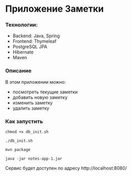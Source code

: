# Приложение Заметки

### Технологии:
- Backend: Java, Spring
- Frontend: Thymeleaf
- PostgreSQL JPA
- Hibernate
- Maven

### Описание
В этом приложении можно:
- посмотреть текущие заметки
- добавить новую заметку
- изменить заметку
- удалить заметку

### Как запустить
```chmod +x db_init.sh```

```./db_init.sh```

```mvn package```

```java -jar notes-app-1.jar```

Сервис будет доступен по адресу http://localhost:8080/
